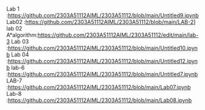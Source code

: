 Lab 1    :https://github.com/2303A51112AIML/2303A51112/blob/main/Untitled9.ipynb
Lab02    :https://github.com/2303A51112AIML/2303A51112/blob/main/LAB-2]
lab 02 A*algorithm:https://github.com/2303A51112AIML/2303A51112/edit/main/lab-3
Lab 03   :https://github.com/2303A51112AIML/2303A51112/blob/main/Untitled10.ipynb
Lab 04    :https://github.com/2303A51112AIML/2303A51112/blob/main/Untitled12.ipynb
lab-6    :https://github.com/2303A51112AIML/2303A51112/blob/main/Untitled7.ipynb
LAB-7    :https://github.com/2303A51112AIML/2303A51112/blob/main/Lab07.ipynb
Lab-8    :https://github.com/2303A51112AIML/2303A51112/blob/main/Lab08.ipynb
 
